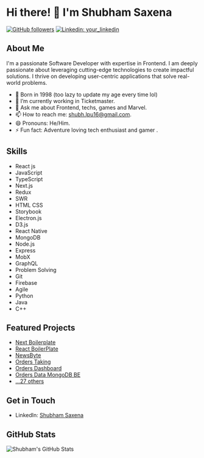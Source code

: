 # Hi there! 👋 I'm Shubham Saxena

[![GitHub followers](https://img.shields.io/github/followers/shubhlpu16?label=Follow&style=social)](https://github.com/shubhlpu16)
[![Linkedin: your_linkedin](https://img.shields.io/badge/-your_linkedin-blue?style=flat-square&logo=Linkedin&logoColor=white&link=linkedin.com/in/your_linkedin)](https://linkedin.com/in/shubhamsaxena0102)

## About Me

I'm a passionate Software Developer with expertise in Frontend. I am deeply passionate about leveraging cutting-edge technologies to create impactful solutions. I thrive on developing user-centric applications that solve real-world problems.

- 🐣 Born in 1998 (too lazy to update my age every time lol)
- 🔭 I’m currently working in Ticketmaster.
- 💬 Ask me about Frontend, techs, games and Marvel.
- 📫 How to reach me: <shubh.lpu16@gmail.com>.
- 😄 Pronouns: He/Him.
- ⚡ Fun fact: Adventure loving tech enthusiast and gamer .

## Skills

- React js
- JavaScript
- TypeScript
- Next.js
- Redux
- SWR
- HTML CSS
- Storybook
- Electron.js
- D3.js
- React Native
- MongoDB
- Node.js
- Express
- MobX
- GraphQL
- Problem Solving
- Git
- Firebase
- Agile
- Python
- Java
- C++

## Featured Projects

- [Next Boilerplate](https://github.com/shubhlpu16/next-boilerplate)
- [React BoilerPlate](https://github.com/shubhlpu16/react-boilerplate)
- [NewsByte](https://github.com/shubhlpu16/news-byte)
- [Orders Taking](https://github.com/shubhlpu16/Orders-taking)
- [Orders Dashboard](https://github.com/shubhlpu16/Orders-Dashboard)
- [Orders Data MongoDB BE](https://github.com/shubhlpu16/order-data)
- [...27 others](https://github.com/shubhlpu16?tab=repositories)

## Get in Touch

- LinkedIn: [Shubham Saxena](https://linkedin.com/in/shubhamsaxena0102/)

## GitHub Stats

![Shubham's GitHub Stats](https://github-readme-stats.vercel.app/api?username=shubhlpu16&show_icons=true&hide_title=true&hide=prs&count_private=true&hide_rank=true)

<!-- Optional: Add more customizations and sections as per your preference -->

<!--
**shubhlpu16/shubhlpu16** is a ✨ _special_ ✨ repository because its `README.md` (this file) appears on your GitHub profile.

Here are some ideas to get you started:

- 🔭 I’m currently working on ...
- 🌱 I’m currently learning ...
- 👯 I’m looking to collaborate on ...
- 🤔 I’m looking for help with ...
- 💬 Ask me about ...
- 📫 How to reach me: ...
- 😄 Pronouns: ...
- ⚡ Fun fact: ...
-->

